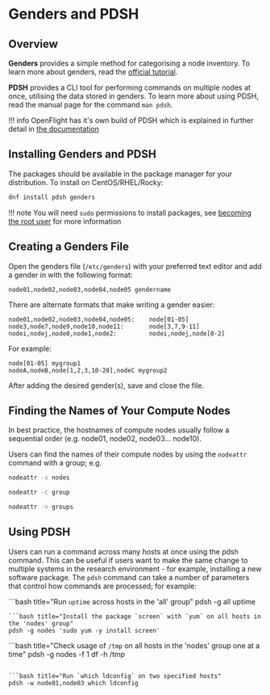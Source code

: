 # Genders and PDSH

## Overview

**Genders** provides a simple method for categorising a node inventory. To learn more about genders, read the [official tutorial](https://github.com/chaos/genders/blob/master/TUTORIAL).

**PDSH** provides a CLI tool for performing commands on multiple nodes at once, utilising the data stored in genders. To learn more about using PDSH, read the manual page for the command `man pdsh`.

!!! info
    OpenFlight has it's own build of PDSH which is explained in further detail in [the documentation](../../flight-environment/tools/flight-pdsh.md)

## Installing Genders and PDSH

The packages should be available in the package manager for your distribution. To install on CentOS/RHEL/Rocky:

```bash
dnf install pdsh genders
```

!!! note
    You will need `sudo` permissions to install packages, see [becoming the root user](cli-basics/becoming-root.md) for more information

## Creating a Genders File

Open the genders file (`/etc/genders`) with your preferred text editor and add a gender in with the following format:

```
node01,node02,node03,node04,node05 gendername
```

There are alternate formats that make writing a gender easier:

```
node01,node02,node03,node04,node05:    node[01-05]
node3,node7,node9,node10,node11:       node[3,7,9-11]
nodei,nodej,node0,node1,node2:         nodei,nodej,node[0-2]
```

For example:

```
node[01-05] mygroup1
nodeA,nodeB,node[1,2,3,10-20],nodeC mygroup2
```

After adding the desired gender(s), save and close the file.

## Finding the Names of Your Compute Nodes

In best practice, the hostnames of compute nodes usually follow a sequential order (e.g. node01, node02, node03... node10).

Users can find the names of their compute nodes by using the `nodeattr` command with a group; e.g.

```bash title="Show a space-separated list of hosts in the group 'nodes'"
nodeattr -s nodes
```

```bash title="Show a comma-separated list of hosts in the group 'group'"
nodeattr -c group
```

```bash title="Show a newline-separate list of hosts in the group 'groups'"
nodeattr -n groups
```

## Using PDSH

Users can run a command across many hosts at once using the pdsh command. This can be useful if users want to make the same change to multiple systems in the research environment - for example, installing a new software package. The `pdsh` command can take a number of parameters that control how commands are processed; for example:

```bash title="Run `uptime` across hosts in the 'all' group" 
pdsh -g all uptime
```
```bash title="Install the package `screen` with `yum` on all hosts in the 'nodes' group"
pdsh -g nodes 'sudo yum -y install screen'
```

```bash title="Check usage of `/tmp` on all hosts in the 'nodes' group one at a time"
pdsh -g nodes -f 1 df -h /tmp
```

```bash title="Run `which ldconfig` on two specified hosts"
pdsh -w node01,node03 which ldconfig
```
